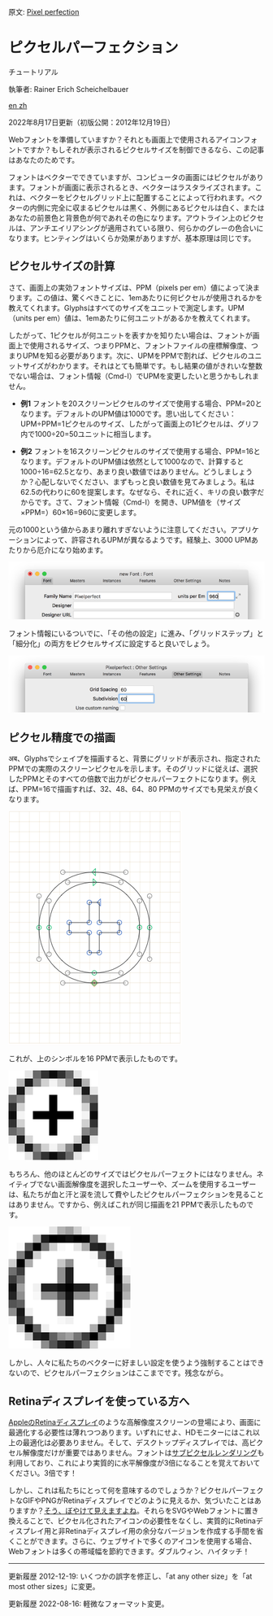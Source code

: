 原文: [Pixel perfection](https://glyphsapp.com/learn/pixel-perfection)
# ピクセルパーフェクション

チュートリアル

執筆者: Rainer Erich Scheichelbauer

[ en ](https://glyphsapp.com/learn/pixel-perfection) [ zh ](https://glyphsapp.com/zh/learn/pixel-perfection)

2022年8月17日更新（初版公開：2012年12月19日）

Webフォントを準備していますか？それとも画面上で使用されるアイコンフォントですか？もしそれが表示されるピクセルサイズを制御できるなら、この記事はあなたのためです。

フォントはベクターでできていますが、コンピュータの画面にはピクセルがあります。フォントが画面に表示されるとき、ベクターはラスタライズされます。これは、ベクターをピクセルグリッド上に配置することによって行われます。ベクターの内側に完全に収まるピクセルは黒く、外側にあるピクセルは白く、またはあなたの前景色と背景色が何であれその色になります。アウトライン上のピクセルは、アンチエイリアシングが適用されている限り、何らかのグレーの色合いになります。ヒンティングはいくらか効果がありますが、基本原理は同じです。

## ピクセルサイズの計算

さて、画面上の実効フォントサイズは、PPM（pixels per em）値によって決まります。この値は、驚くべきことに、1emあたりに何ピクセルが使用されるかを教えてくれます。Glyphsはすべてのサイズをユニットで測定します。UPM（units per em）値は、1emあたりに何ユニットがあるかを教えてくれます。

したがって、1ピクセルが何ユニットを表すかを知りたい場合は、フォントが画面上で使用されるサイズ、つまりPPMと、フォントファイルの座標解像度、つまりUPMを知る必要があります。次に、UPMをPPMで割れば、ピクセルのユニットサイズがわかります。それはとても簡単です。もし結果の値がきれいな整数でない場合は、フォント情報（Cmd-I）でUPMを変更したいと思うかもしれません。

*   **例1**
    フォントを20スクリーンピクセルのサイズで使用する場合、PPM=20となります。デフォルトのUPM値は1000です。思い出してください：UPM÷PPM=1ピクセルのサイズ、したがって画面上の1ピクセルは、グリフ内で1000÷20=50ユニットに相当します。

*   **例2**
    フォントを16スクリーンピクセルのサイズで使用する場合、PPM=16となります。デフォルトのUPM値は依然として1000なので、計算すると1000÷16=62.5となり、あまり良い数値ではありません。どうしましょうか？心配しないでください、まずもっと良い数値を見てみましょう。私は62.5の代わりに60を提案します。なぜなら、それに近く、キリの良い数字だからです。さて、フォント情報（Cmd-I）を開き、UPM値を（サイズ×PPM=）60×16=960に変更します。

元の1000という値からあまり離れすぎないように注意してください。アプリケーションによって、許容されるUPMが異なるようです。経験上、3000 UPMあたりから厄介になり始めます。

![](images/pixelperfect-1.png)

フォント情報にいるついでに、「その他の設定」に進み、「グリッドステップ」と「細分化」の両方をピクセルサイズに設定すると良いでしょう。

![](images/pixelperfect-2.png)

## ピクセル精度での描画

 अब、Glyphsでシェイプを描画すると、背景にグリッドが表示され、指定されたPPMでの実際のスクリーンピクセルを示します。そのグリッドに従えば、選択したPPMとそのすべての倍数で出力がピクセルパーフェクトになります。例えば、PPM=16で描画すれば、32、48、64、80 PPMのサイズでも見栄えが良くなります。

![](images/pixelperfect-3.PNG)

これが、上のシンボルを16 PPMで表示したものです。

![](images/pixelperfect-4.png)

もちろん、他のほとんどのサイズではピクセルパーフェクトにはなりません。ネイティブでない画面解像度を選択したユーザーや、ズームを使用するユーザーは、私たちが血と汗と涙を流して費やしたピクセルパーフェクションを見ることはありません。ですから、例えばこれが同じ描画を21 PPMで表示したものです。

![](images/pixelperfect-5.png)

しかし、人々に私たちのベクターに好ましい設定を使うよう強制することはできないので、ピクセルパーフェクションはここまでです。残念ながら。

## Retinaディスプレイを使っている方へ

[AppleのRetinaディスプレイ](http://en.wikipedia.org/wiki/Retina_Display)のような高解像度スクリーンの登場により、画面に最適化する必要性は薄れつつあります。いずれにせよ、HDモニターにはこれ以上の最適化は必要ありません。そして、デスクトップディスプレイでは、高ピクセル解像度だけが重要ではありません。フォントは[サブピクセルレンダリング](http://en.wikipedia.org/wiki/Subpixel_rendering)も利用しており、これにより実質的に水平解像度が3倍になることを覚えておいてください。3倍です！

しかし、これは私たちにとって何を意味するのでしょうか？ピクセルパーフェクトなGIFやPNGがRetinaディスプレイでどのように見えるか、気づいたことはありますか？[そう、ぼやけて見えますよね](http://coding.smashingmagazine.com/2012/08/20/towards-retina-web/)。それらをSVGやWebフォントに置き換えることで、ピクセル化されたアイコンの必要性をなくし、実質的にRetinaディスプレイ用と非Retinaディスプレイ用の余分なバージョンを作成する手間を省くことができます。さらに、ウェブサイトで多くのアイコンを使用する場合、Webフォントは多くの帯域幅を節約できます。ダブルウィン、ハイタッチ！

---

更新履歴 2012-12-19: いくつかの誤字を修正し、「at any other size」を「at most other sizes」に変更。

更新履歴 2022-08-16: 軽微なフォーマット変更。